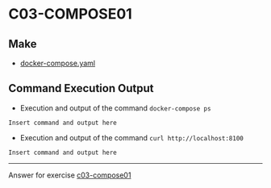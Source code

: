 # C03-COMPOSE01

## Make
- [docker-compose.yaml](docker-compose.yaml)

## Command Execution Output

- Execution and output of the command `docker-compose ps`

```
Insert command and output here
```

- Execution and output of the command `curl http://localhost:8100`

```
Insert command and output here
```

<!-- Don't change anything below this point-->
<!-- Before commiting, remove both commented lines--> 
***
Answer for exercise [c03-compose01](https://github.com/devopsacademyau/academy/blob/c41e824fb2a2c55e3a30b2371a87e3a7551b6741/classes/03class/exercises/c03-compose01/README.md)